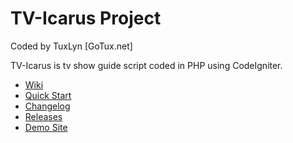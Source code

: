 TV-Icarus Project
=================

Coded by TuxLyn [GoTux.net]

TV-Icarus is tv show guide script coded in PHP using CodeIgniter.

* [Wiki](https://github.com/GoTux/TV-Icarus/wiki)
 * [Quick Start](https://github.com/GoTux/TV-Icarus/wiki/QuickStart)
 * [Changelog](https://github.com/GoTux/TV-Icarus/wiki/ChangeLog)
* [Releases](https://github.com/GoTux/TV-Icarus/releases)
* [Demo Site](http://tvicarus.com/)
